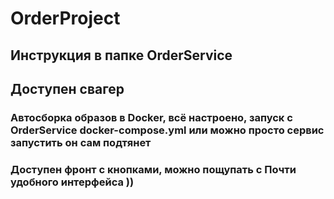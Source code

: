 # OrderProject 
## Инструкция в папке OrderService
## Доступен свагер
### Автосборка образов в Docker, всё настроено, запуск с OrderService docker-compose.yml или можно просто сервис запустить он сам подтянет
### Доступен фронт с кнопками, можно пощупать с Почти удобного интерфейса ))
